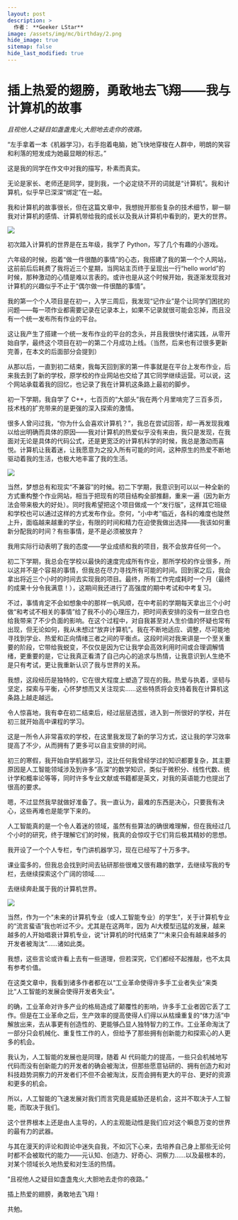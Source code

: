 ```yaml
---
layout: post
description: >
  作者： **Geeker LStar**
image: /assets/img/mc/birthday/2.png
hide_image: true
sitemap: false
hide_last_modified: true
---
```


# 插上热爱的翅膀，勇敢地去飞翔——我与计算机的故事

*且视他人之疑目如盏盏鬼火,大胆地去走你的夜路。*

“左手拿着一本《机器学习》，右手抱着电脑，她飞快地穿梭在人群中，明朗的笑容和利落的短发成为她最显眼的标志。”

这是我的同学在作文中对我的描写，朴素而真实。

无论是家长、老师还是同学，提到我，一个必定绕不开的词就是“计算机”。我和计算机，似乎早已深深“绑定”在一起。

我和计算机的故事很长，但在这篇文章中，我想抛开那些复杂的技术细节，聊一聊我对计算机的感情、计算机带给我的成长以及我从计算机中看到的，更大的世界。

![](../../assets/img/mc/geeker/1.jpeg)

初次踏入计算机的世界是在五年级，我学了 Python，写了几个有趣的小游戏。

六年级的时候，抱着“做一件很酷的事情”的心态，我搭建了我的第一个个人网站，这前前后后耗费了我将近三个星期，当网站主页终于呈现出一行“hello world”的时候，那种激动的心情是难以言表的。或许也是从这个时候开始，我逐渐发现我对计算机的兴趣似乎不止于“偶尔做一件很酷的事情”。

我的第一个个人项目是在初一，入学三周后，我发现“记作业”是个让同学们困扰的问题——每一项作业都需要记录在记录本上，如果不记录就很可能会忘掉，而且没有一个统一发布所有作业的平台。

这让我产生了搭建一个统一发布作业的平台的念头，并且我很快付诸实践，从零开始自学，最终这个项目在初一的第二个月成功上线。（当然，后来也有过很多更新完善，在本文的后面部分会提到）

从那以后，一直到初二结束，我每天回到家的第一件事就是在平台上发布作业，后来我去到了新的学校，原学校的作业网站也交给了其它同学继续运营。可以说，这个网站承载着我的回忆，也记录了我在计算机这条路上最初的脚步。

初一下学期，我自学了 C++，七百页的“大部头”我在两个月里啃完了三百多页，技术栈的扩充带来的是更强的深入探索的激情。

很多人曾问过我，“你为什么会喜欢计算机？”，我总在尝试回答，却一再发现我难以给出明确而具体的原因——我对计算机的热爱似乎没有来由，我只是发现，在我面对无论是具体的代码公式，还是更宽泛的计算机科学的时候，我总是激动而喜悦。计算机让我着迷，让我愿意为之投入所有可能的时间，这种原生的热爱不断地驱动着我的生活，也极大地丰富了我的生活。

![](../../assets/img/mc/geeker/2.jpeg)

当然，梦想总有和现实“不兼容”的时候。初二下学期，我意识到可以以一种全新的方式重构整个作业网站，相当于把现有的项目结构全部推翻，重来一遍（因为新方法会带来极大的好处）。同时我希望把这个项目做成一个“发行版”，这样其它班级和学校也可以通过这样的方式发布作业。奈何，“小中考”临近，各科的难度也陡然上升，面临越来越重的学业，有限的时间和精力在迫使我做出选择——我该如何重新分配我的时间？有些事情，是不是必须被放弃？

我用实际行动表明了我的态度——学业成绩和我的项目，我不会放弃任何一个。

初二下学期，我总会在学校以最快的速度完成所有作业，那所学校的作业很多，所以这并不是个容易的事情，但我总在尽力寻找所有可能的时间。回到家之后，我会拿出将近三个小时的时间去实现我的项目。最终，所有工作完成耗时一个月（最终的成果十分令我满意！），这期间我还进行了高强度的期中考试和中考复习。

不过，事情肯定不会如想象中的那样一帆风顺，在中考前的学期每天拿出三个小时做“和考试不相关的事情”给了我不小的心理压力，把时间表安排的没有一丝空白也给我带来了不少负面的影响。在这个过程中，对自我甚至对人生价值的怀疑也常有出现，但无论如何，我从未想过“放弃计算机”。我在不断地适应、调整，尽可能地寻找到学业、热爱和正向情绪三者之间的平衡点。这段时间对我来讲是一个至关重要的阶段，它带给我蜕变，不仅仅是因为它让我学会高效利用时间或合理调解情绪，更重要的是，它让我真正看清了自己内心的追求与热情，让我意识到人生绝不是只有考试，更让我重新认识了我与世界的关系。

我想，这段经历是独特的，它在很大程度上塑造了现在的我。热爱与执着，坚韧与坚定，探索与平衡，心怀梦想而又关注现实……这些特质将会支持着我在计算机这条路上越走越远。

令人惊喜地，我有幸在初二结束后，经过层层选拔，进入到一所很好的学校，并在初三就开始高中课程的学习。

这是一所令人非常喜欢的学校，在这里我发现了新的学习方式，这让我的学习效率提高了不少，从而拥有了更多可以自主安排的时间。

初三的寒假，我开始自学机器学习，这比任何我曾经学过的知识都要复杂，其主要原因是人工智能领域涉及到许多“高深”的数学知识，类似于微积分、线性代数、统计学和概率论等等，同时许多专业文献或书籍都是英文，对我的英语能力也提出了很高的要求。

嗯，不过显然我早就做好准备了。我一直认为，最难的东西是决心，只要我有决心，这些再难也是能学下来的。

人工智能真的是一个令人着迷的领域，虽然有些算法的确很难理解，但在我经过几个小时的研究，终于理解它们的时候，我真的会惊叹于它们背后极其精妙的思想。

我开设了一个个人专栏，专门讲机器学习，现在已经写了十万多字。

课业蛮多的，但我总会找到时间去钻研那些很难又很有趣的数学，去继续写我的专栏，去继续探索这个广阔的领域……

去继续奔赴属于我的计算机世界。

![](../../assets/img/mc/geeker/3.jpeg)

当然，作为一个“未来的计算机专业（或人工智能专业）的学生”，关于计算机专业的“流言蜚语”我也听过不少。尤其是在这两年，因为 AI大模型迅猛的发展，越来越多的人开始唱衰计算机专业，说“计算机的时代结束了”“未来只会有越来越多的开发者被淘汰”……诸如此类。

我想，这些言论或许看上去有一些道理，但若深究，它们都经不起推敲，也不太具有参考价值。

在这类文章中，我看到诸多作者都在以“工业革命使得许多手工业者失业”来类比“人工智能的发展会使得开发者失业”。

的确，工业革命对许多产业的格局造成了颠覆性的影响，许多手工业者因它丢了工作。但是在工业革命之后，生产效率的提高使得人们得以从枯燥重复的“体力活”中解放出来，去从事更有创造性的、更能够凸显人独特智力的工作。工业革命淘汰了一部分只会机械化、重复性工作的人，但给予了那些拥有创新能力和探索心的人更多的机会。

我认为，人工智能的发展也是同理，随着 AI 代码能力的提高，一些只会机械地写代码而没有创新能力的开发者的确会被淘汰，但那些愿意钻研的、拥有创造力和对科技趋势洞察力的开发者们不但不会被淘汰，反而会拥有更大的平台、更好的资源和更多的机会。

所以，人工智能的飞速发展对我们而言究竟是威胁还是机会，这并不取决于人工智能，而取决于我们。

这个世界根本上还是由人主导的，人的主观能动性是我们应对这个瞬息万变的世界的最有力的武器。

与其在漫天的评论和舆论中迷失自我，不如沉下心来，去培养自己身上那些无论何时都不会被取代的能力——元认知、创造力、好奇心、洞察力……以及最根本的，对某个领域长久地热爱和对生活的热情。

“且视他人之疑目如盏盏鬼火,大胆地去走你的夜路。”

插上热爱的翅膀，勇敢地去飞翔！

共勉。